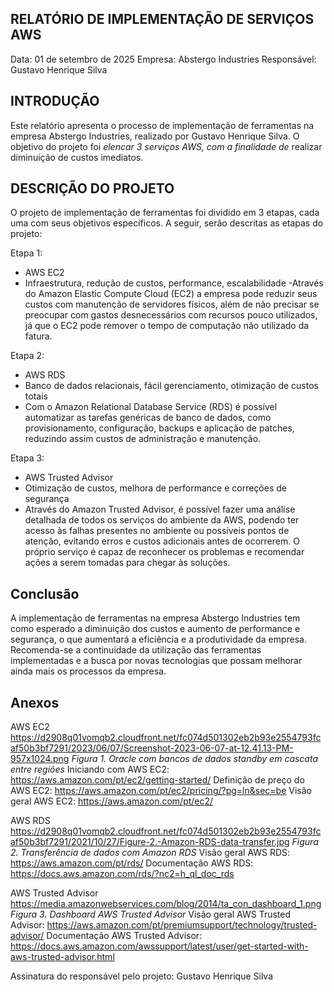 ## RELATÓRIO DE IMPLEMENTAÇÃO DE SERVIÇOS AWS

Data: 01 de setembro de 2025
Empresa: Abstergo Industries
Responsável: Gustavo Henrique Silva

## INTRODUÇÃO

Este relatório apresenta o processo de implementação de ferramentas na empresa Abstergo Industries, realizado por Gustavo Henrique Silva. O objetivo do projeto foi *elencar 3 serviços AWS, com a finalidade de* realizar diminuição de custos imediatos.

## DESCRIÇÃO DO PROJETO

O projeto de implementação de ferramentas foi dividido em 3 etapas, cada uma com seus objetivos específicos. A seguir, serão descritas as etapas do projeto:

Etapa 1:
- AWS EC2
- Infraestrutura, redução de custos, performance, escalabilidade
-Através do Amazon Elastic Compute Cloud (EC2) a empresa pode reduzir seus custos com manutenção de servidores físicos, além de não precisar se preocupar com gastos desnecessários com recursos pouco utilizados, já que o EC2 pode remover o tempo de computação não utilizado   da fatura.


Etapa 2:
- AWS RDS
- Banco de dados relacionais, fácil gerenciamento, otimização de custos totais
- Com o Amazon Relational Database Service (RDS) é possível automatizar as tarefas genéricas de banco de dados, como provisionamento, configuração, backups e aplicação de patches, reduzindo assim custos de administração e manutenção.

Etapa 3:
- AWS Trusted Advisor
- Otimização de custos, melhora de performance e correções de segurança
- Através do Amazon Trusted Advisor, é possível fazer uma análise detalhada de todos os serviços do ambiente da AWS, podendo ter acesso às falhas presentes no ambiente ou possíveis pontos de atenção, evitando erros e custos adicionais antes de ocorrerem. O próprio serviço é capaz de reconhecer os problemas e recomendar ações a serem tomadas para chegar às soluções.

## Conclusão
A implementação de ferramentas na empresa Abstergo Industries tem como esperado a diminuição dos custos e aumento de performance e segurança, o que aumentará a eficiência e a produtividade da empresa. Recomenda-se a continuidade da utilização das ferramentas implementadas e a busca por novas tecnologias que possam melhorar ainda mais os processos da empresa.

## Anexos

AWS EC2
https://d2908q01vomqb2.cloudfront.net/fc074d501302eb2b93e2554793fcaf50b3bf7291/2023/06/07/Screenshot-2023-06-07-at-12.41.13-PM-957x1024.png
*Figura 1. Oracle com bancos de dados standby em cascata entre regiões*
Iniciando com AWS EC2: https://aws.amazon.com/pt/ec2/getting-started/
Definição de preço do AWS EC2: https://aws.amazon.com/pt/ec2/pricing/?pg=ln&sec=be
Visão geral AWS EC2: https://aws.amazon.com/pt/ec2/

AWS RDS
https://d2908q01vomqb2.cloudfront.net/fc074d501302eb2b93e2554793fcaf50b3bf7291/2021/10/27/Figure-2.-Amazon-RDS-data-transfer.jpg
*Figura 2. Transferência de dados com Amazon RDS*
Visão geral AWS RDS: https://aws.amazon.com/pt/rds/
Documentação AWS RDS: https://docs.aws.amazon.com/rds/?nc2=h_ql_doc_rds

AWS Trusted Advisor
https://media.amazonwebservices.com/blog/2014/ta_con_dashboard_1.png
*Figura 3. Dashboard AWS Trusted Advisor*
Visão geral AWS Trusted Advisor: https://aws.amazon.com/pt/premiumsupport/technology/trusted-advisor/
Documentação AWS Trusted Advisor: https://docs.aws.amazon.com/awssupport/latest/user/get-started-with-aws-trusted-advisor.html

Assinatura do responsável pelo projeto:
Gustavo Henrique Silva

